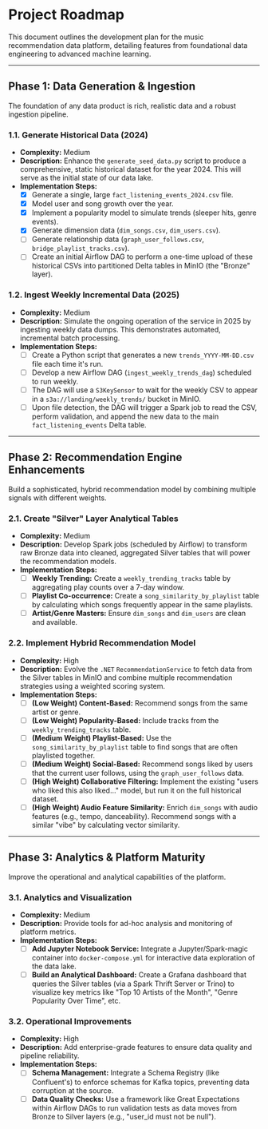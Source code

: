 # Project Roadmap

This document outlines the development plan for the music recommendation data platform, detailing features from foundational data engineering to advanced machine learning.

---

## Phase 1: Data Generation & Ingestion

The foundation of any data product is rich, realistic data and a robust ingestion pipeline.

### 1.1. Generate Historical Data (2024)
-   **Complexity:** Medium
-   **Description:** Enhance the `generate_seed_data.py` script to produce a comprehensive, static historical dataset for the year 2024. This will serve as the initial state of our data lake.
-   **Implementation Steps:**
    -   [x] Generate a single, large `fact_listening_events_2024.csv` file.
    -   [x] Model user and song growth over the year.
    -   [x] Implement a popularity model to simulate trends (sleeper hits, genre events).
    -   [x] Generate dimension data (`dim_songs.csv`, `dim_users.csv`).
    -   [ ] Generate relationship data (`graph_user_follows.csv`, `bridge_playlist_tracks.csv`).
    -   [ ] Create an initial Airflow DAG to perform a one-time upload of these historical CSVs into partitioned Delta tables in MinIO (the "Bronze" layer).

### 1.2. Ingest Weekly Incremental Data (2025)
-   **Complexity:** Medium
-   **Description:** Simulate the ongoing operation of the service in 2025 by ingesting weekly data dumps. This demonstrates automated, incremental batch processing.
-   **Implementation Steps:**
    -   [ ] Create a Python script that generates a new `trends_YYYY-MM-DD.csv` file each time it's run.
    -   [ ] Develop a new Airflow DAG (`ingest_weekly_trends_dag`) scheduled to run weekly.
    -   [ ] The DAG will use a `S3KeySensor` to wait for the weekly CSV to appear in a `s3a://landing/weekly_trends/` bucket in MinIO.
    -   [ ] Upon file detection, the DAG will trigger a Spark job to read the CSV, perform validation, and append the new data to the main `fact_listening_events` Delta table.

---

## Phase 2: Recommendation Engine Enhancements

Build a sophisticated, hybrid recommendation model by combining multiple signals with different weights.

### 2.1. Create "Silver" Layer Analytical Tables
-   **Complexity:** Medium
-   **Description:** Develop Spark jobs (scheduled by Airflow) to transform raw Bronze data into cleaned, aggregated Silver tables that will power the recommendation models.
-   **Implementation Steps:**
    -   [ ] **Weekly Trending:** Create a `weekly_trending_tracks` table by aggregating play counts over a 7-day window.
    -   [ ] **Playlist Co-occurrence:** Create a `song_similarity_by_playlist` table by calculating which songs frequently appear in the same playlists.
    -   [ ] **Artist/Genre Masters:** Ensure `dim_songs` and `dim_users` are clean and available.

### 2.2. Implement Hybrid Recommendation Model
-   **Complexity:** High
-   **Description:** Evolve the `.NET` `RecommendationService` to fetch data from the Silver tables in MinIO and combine multiple recommendation strategies using a weighted scoring system.
-   **Implementation Steps:**
    -   [ ] **(Low Weight) Content-Based:** Recommend songs from the same artist or genre.
    -   [ ] **(Low Weight) Popularity-Based:** Include tracks from the `weekly_trending_tracks` table.
    -   [ ] **(Medium Weight) Playlist-Based:** Use the `song_similarity_by_playlist` table to find songs that are often playlisted together.
    -   [ ] **(Medium Weight) Social-Based:** Recommend songs liked by users that the current user follows, using the `graph_user_follows` data.
    -   [ ] **(High Weight) Collaborative Filtering:** Implement the existing "users who liked this also liked..." model, but run it on the full historical dataset.
    -   [ ] **(High Weight) Audio Feature Similarity:** Enrich `dim_songs` with audio features (e.g., tempo, danceability). Recommend songs with a similar "vibe" by calculating vector similarity.

---

## Phase 3: Analytics & Platform Maturity

Improve the operational and analytical capabilities of the platform.

### 3.1. Analytics and Visualization
-   **Complexity:** Medium
-   **Description:** Provide tools for ad-hoc analysis and monitoring of platform metrics.
-   **Implementation Steps:**
    -   [ ] **Add Jupyter Notebook Service:** Integrate a Jupyter/Spark-magic container into `docker-compose.yml` for interactive data exploration of the data lake.
    -   [ ] **Build an Analytical Dashboard:** Create a Grafana dashboard that queries the Silver tables (via a Spark Thrift Server or Trino) to visualize key metrics like "Top 10 Artists of the Month", "Genre Popularity Over Time", etc.

### 3.2. Operational Improvements
-   **Complexity:** High
-   **Description:** Add enterprise-grade features to ensure data quality and pipeline reliability.
-   **Implementation Steps:**
    -   [ ] **Schema Management:** Integrate a Schema Registry (like Confluent's) to enforce schemas for Kafka topics, preventing data corruption at the source.
    -   [ ] **Data Quality Checks:** Use a framework like Great Expectations within Airflow DAGs to run validation tests as data moves from Bronze to Silver layers (e.g., "user_id must not be null").